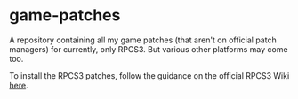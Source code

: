 # game-patches
A repository containing all my game patches (that aren't on official patch managers) for currently, only RPCS3. But various other platforms may come too.

To install the RPCS3 patches, follow the guidance on the official RPCS3 Wiki [here](https://wiki.rpcs3.net/index.php?title=Help:Game_Patches#:~:text=boot%20the%20game.-,Manually%20adding%20custom%20patches,-edit).

